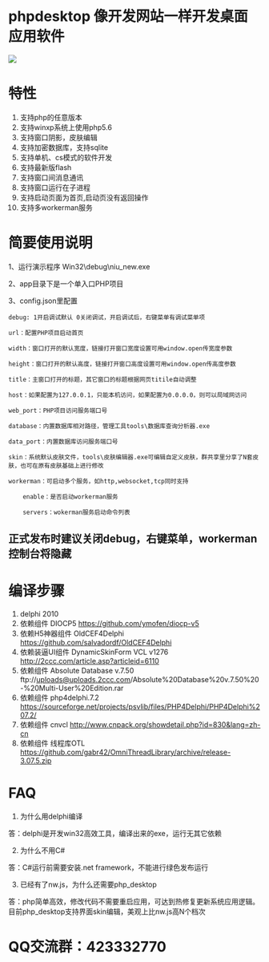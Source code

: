 # phpdesktop 像开发网站一样开发桌面应用软件
 ![](res/php_desktop.png)
# 特性

1. 支持php的任意版本
2. 支持winxp系统上使用php5.6
3. 支持窗口阴影，皮肤编辑
4. 支持加密数据库，支持sqlite
5. 支持单机、cs模式的软件开发
6. 支持最新版flash
7. 支持窗口间消息通讯
8. 支持窗口运行在子进程
9. 支持启动页面为首页,启动页没有返回操作
10. 支持多workerman服务

# 简要使用说明

1、运行演示程序 Win32\debug\niu_new.exe 

2、app目录下是一个单入口PHP项目

3、config.json里配置

    debug: 1开启调试默认 0关闭调试，开启调试后，右键菜单有调试菜单项
    
    url：配置PHP项目启动首页
    
    width：窗口打开的默认宽度，链接打开窗口宽度设置可用window.open传宽度参数
    
    height：窗口打开的默认高度，链接打开窗口高度设置可用window.open传高度参数
    
    title：主窗口打开的标题，其它窗口的标题根据网页titile自动调整
    
    host：如果配置为127.0.0.1，只能本机访问，如果配置为0.0.0.0，则可以局域网访问
    
    web_port：PHP项目访问服务端口号
    
    database：内置数据库相对路径，管理工具tools\数据库查询分析器.exe
    
    data_port：内置数据库访问服务端口号
    
    skin：系统默认皮肤文件，tools\皮肤编辑器.exe可编辑自定义皮肤，群共享里分享了N套皮肤，也可在原有皮肤基础上进行修改
       
    workerman：可启动多个服务，如http,websocket,tcp同时支持
    
        enable：是否启动workerman服务
        
        servers：wokerman服务启动命令列表
        
## 正式发布时建议关闭debug，右键菜单，workerman控制台将隐藏


# 编译步骤
1. delphi 2010
2. 依赖组件 DIOCP5   https://github.com/ymofen/diocp-v5
3. 依赖H5神器组件 OldCEF4Delphi https://github.com/salvadordf/OldCEF4Delphi
4. 依赖装逼UI组件 DynamicSkinForm VCL v1276 http://2ccc.com/article.asp?articleid=6110
5. 依赖组件 Absolute Database v.7.50  ftp://uploads@uploads.2ccc.com/Absolute%20Database%20v.7.50%20-%20Multi-User%20Edition.rar
6. 依赖组件 php4delphi.7.2   https://sourceforge.net/projects/psvlib/files/PHP4Delphi/PHP4Delphi%207.2/
7. 依赖组件 cnvcl  http://www.cnpack.org/showdetail.php?id=830&lang=zh-cn
8. 依赖组件 线程库OTL https://github.com/gabr42/OmniThreadLibrary/archive/release-3.07.5.zip

# FAQ

1. 为什么用delphi编译

答：delphi是开发win32高效工具，编译出来的exe，运行无其它依赖

2. 为什么不用C#

答：C#运行前需要安装.net framework，不能进行绿色发布运行

3. 已经有了nw.js，为什么还需要php_desktop

答：php简单高效，修改代码不需要重启应用，可达到热修复更新系统应用逻辑。目前php_desktop支持界面skin编辑，美观上比nw.js高N个档次

# QQ交流群：423332770
